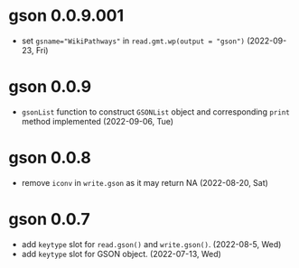 # gson 0.0.9.001

+ set `gsname="WikiPathways"` in `read.gmt.wp(output = "gson")` (2022-09-23, Fri)

# gson 0.0.9

+ `gsonList` function to construct `GSONList` object and corresponding `print` method implemented (2022-09-06, Tue)
 
# gson 0.0.8

+ remove `iconv` in `write.gson` as it may return NA (2022-08-20, Sat)

# gson 0.0.7

+ add `keytype` slot for `read.gson()` and `write.gson()`. (2022-08-5, Wed)
+ add `keytype` slot for GSON object. (2022-07-13, Wed)
